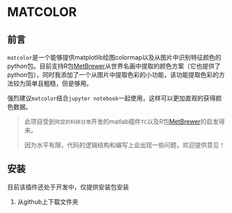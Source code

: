 # MATCOLOR

## 前言

`matcolor`是一个能够提供matplotlib绘图colormap以及从图片中识别特征颜色的python包。目前支持R包[MetBrewer](https://github.com/BlakeRMills/MetBrewer)从世界名画中提取的颜色方案（它也提供了python包），同时我添加了一个从图片中提取色彩的小功能，该功能提取色彩的方法较为简单且粗糙，但是够用。

强烈建议`matcolor`结合`jupyter notebook`一起使用，这样可以更加直观的获得颜色数据。

> 此项目受到`阿昆的科研日常`开发的matlab插件`TC`以及R包[MetBrewer](https://github.com/BlakeRMills/MetBrewer)的启发得来。  
>
> 因为水平有限，代码的逻辑结构和编写上会出现一些问题，欢迎提供意见！

## 安装

目前该插件还处于开发中，仅提供安装包安装

1. 从github上下载文件夹
